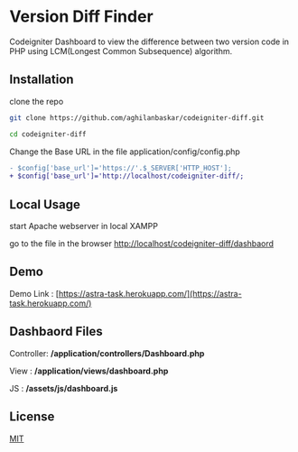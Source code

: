 # Version Diff Finder

Codeigniter Dashboard to view the difference between two version code in PHP using LCM(Longest Common Subsequence) algorithm.

## Installation

clone the repo

```bash
git clone https://github.com/aghilanbaskar/codeigniter-diff.git

cd codeigniter-diff
```
Change the Base URL in the file application/config/config.php

```diff
- $config['base_url']='https://'.$_SERVER['HTTP_HOST'];
+ $config['base_url']='http://localhost/codeigniter-diff/;
```

## Local Usage

start Apache webserver in local XAMPP

go to the file in the browser [http://localhost/codeigniter-diff/dashbaord](http://localhost/codeigniter-diff/dashbaord)

## Demo
Demo Link : [https://astra-task.herokuapp.com/](https://astra-task.herokuapp.com/)

## Dashbaord Files

Controller: **/application/controllers/Dashboard.php**

View      : **/application/views/dashboard.php**

JS        : **/assets/js/dashboard.js**

## License
[MIT](https://choosealicense.com/licenses/mit/)
